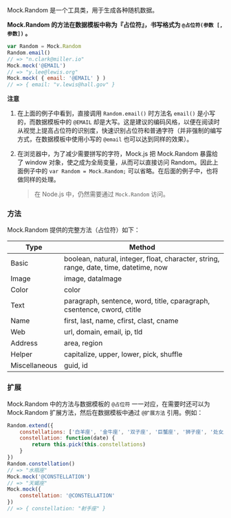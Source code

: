 <!-- ## Mock.Random -->

Mock.Random 是一个工具类，用于生成各种随机数据。

**Mock.Random 的方法在数据模板中称为『占位符』，书写格式为 `@占位符(参数 [, 参数])` 。**

```js
var Random = Mock.Random
Random.email()
// => "n.clark@miller.io"
Mock.mock('@EMAIL')
// => "y.lee@lewis.org"
Mock.mock( { email: '@EMAIL' } )
// => { email: "v.lewis@hall.gov" }
```

**注意**

1. 在上面的例子中看到，直接调用 `Random.email()` 时方法名 `email()` 是小写的，而数据模板中的 `@EMAIL` 却是大写。这是建议的编码风格，以便在阅读时从视觉上提高占位符的识别度，快速识别占位符和普通字符（并非强制的编写方式，在数据模板中使用小写的 `@email` 也可以达到同样的效果）。

2. 在浏览器中，为了减少需要拼写的字符，Mock.js 把 Mock.Random 暴露给了 window 对象，使之成为全局变量，从而可以直接访问 Random。因此上面例子中的 `var Random = Mock.Random;` 可以省略。在后面的例子中，也将做同样的处理。

    > 在 Node.js 中，仍然需要通过 `Mock.Random` 访问。

### 方法

Mock.Random 提供的完整方法（占位符）如下：

| Type          | Method
| ------------- | -----------------------------------------------------------------------------
| Basic         | boolean, natural, integer, float, character, string, range, date, time, datetime, now
| Image         | image, dataImage
| Color         | color
| Text          | paragraph, sentence, word, title, cparagraph, csentence, cword, ctitle
| Name          | first, last, name, cfirst, clast, cname
| Web           | url, domain, email, ip, tld
| Address       | area, region
| Helper        | capitalize, upper, lower, pick, shuffle
| Miscellaneous | guid, id

<script id="fixPlaceholderLink" type="text/javascript">
    $('#fixPlaceholderLink').prev('table')
        .find('td:nth-child(1)').each(function(index, td) {
            $(td).contents().wrapAll(
                $('<a>').attr('href', '#' + $(td).text())
            )
        })
        .end()
        .find('td:nth-child(2)').each(function(index, td) {
            var methods = $(td).text().split(' ')
            var links = $()
            $(methods).each(function(mindex, m) {
                links.push(
                    $('<a>').attr('href', '#' + m).text(m)[0]
                )
                if (mindex < methods.length - 1) {
                    links.push(
                        $('<span>').text(', ')[0]
                    )
                }
            })
            $(td).empty().append(links)
        })
        .end()
</script>

### 扩展

Mock.Random 中的方法与数据模板的 `@占位符` 一一对应，在需要时还可以为 Mock.Random 扩展方法，然后在数据模板中通过 `@扩展方法` 引用。例如：

```js
Random.extend({
    constellations: ['白羊座', '金牛座', '双子座', '巨蟹座', '狮子座', '处女座', '天秤座', '天蝎座', '射手座', '摩羯座', '水瓶座', '双鱼座'],
    constellation: function(date) {
        return this.pick(this.constellations)
    }
})
Random.constellation()
// => "水瓶座"
Mock.mock('@CONSTELLATION')
// => "天蝎座"
Mock.mock({
    constellation: '@CONSTELLATION'
})
// => { constellation: "射手座" }
```

<!-- 下面是 Mock.Random 内置支持的方法说明。 -->

<!-- > 你可以打开控制台，随意地试验这些方法。 -->
